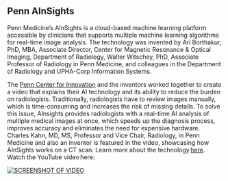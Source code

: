 ## Penn AInSights
Penn Medicine’s AInSights is a cloud-based machine learning platform accessible by clinicians that supports multiple machine learning algorithms for real-time image analysis. The technology was invented by Ari Borthakur, PhD, MBA, Associate Director, Center for Magnetic Resonance & Optical Imaging, Department of Radiology, Walter Witschey, PhD, Associate Professor of Radiology in Penn Medicine, and colleagues in the Department of Radiology and UPHA-Corp Information Systems.

The [Penn Center for Innovation](https://pci.upenn.edu/) and the inventors worked together to create a video that explains their AI technology and its ability to reduce the burden on radiologists. Traditionally, radiologists have to review images manually, which is time-consuming and increases the risk of missing details. To solve this issue, AInsights provides radiologists with a real-time AI analysis of multiple medical images at once, which speeds up the diagnosis process, improves accuracy and eliminates the need for expensive hardware. Charles Kahn, MD, MS, Professor and Vice Chair, Radiology, in Penn Medicine and also an inventor is featured in the video, showcasing how AInSights works on a CT scan. Learn more about the technology [here](https://upenn.technologypublisher.com/technology/51023). Watch the YouTube video here:

[![SCREENSHOT OF VIDEO](https://img.youtube.com/vi/p0J3yzAA0zA/0.jpg)](https://youtu.be/p0J3yzAA0zA)
